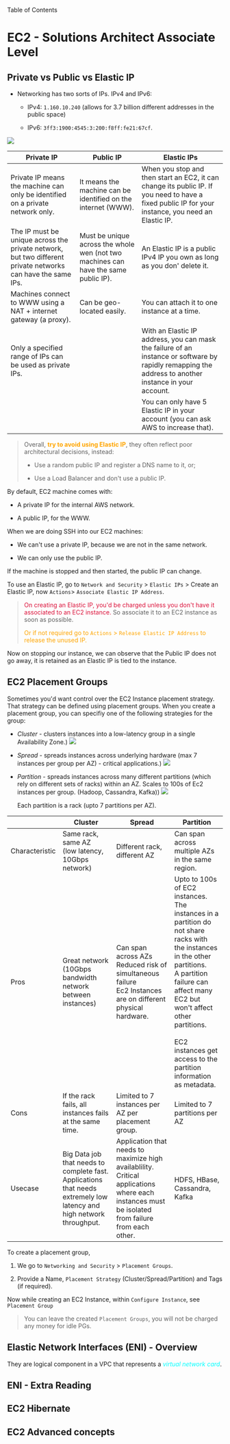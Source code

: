 Table of Contents

# EC2 - Solutions Architect Associate Level

## Private vs Public vs Elastic IP

- Networking has two sorts of IPs. IPv4 and IPv6:
  
  - IPv4: `1.160.10.240` (allows for 3.7 billion different addresses in the public space)
  
  - IPv6: `3ff3:1900:4545:3:200:f8ff:fe21:67cf`.

![](https://raw.githubusercontent.com/aditya109/journey-aws-cloud-architect/main/03-ec2-solutions-architect-associate-level/assets/private-vs-public-ip.svg) 

| Private IP                                                                                                  | Public IP                                                                           | Elastic IPs                                                                                                                                           |
| ----------------------------------------------------------------------------------------------------------- | ----------------------------------------------------------------------------------- | ----------------------------------------------------------------------------------------------------------------------------------------------------- |
| Private IP means the machine can only be identified on a private network only.                              | It means the machine can be identified on the internet (WWW).                       | When you stop and then start an EC2, it can change its public IP. If you need to have a fixed public IP for your instance, you need an Elastic IP.    |
| The IP must be unique across the private network, but two different private networks can have the same IPs. | Must be unique across the whole wen (not two machines can have the same public IP). | An Elastic IP is a public IPv4 IP you own as long as you don' delete it.                                                                              |
| Machines connect to WWW using a NAT + internet gateway (a proxy).                                           | Can be geo-located easily.                                                          | You can attach it to one instance at a time.                                                                                                          |
| Only a specified range of IPs can be used as private IPs.                                                   |                                                                                     | With an Elastic IP address, you can mask the failure of an instance or software by rapidly remapping the address to another instance in your account. |
|                                                                                                             |                                                                                     | You can only have 5 Elastic IP in your account (you can ask AWS to increase that).                                                                    |

> Overall, **<span style="color:orange">try to avoid using Elastic IP</span>**, they often reflect poor architectural decisions, instead:
> 
> - Use a random public IP and register a DNS name to it, or;
> 
> - Use a Load Balancer and don't use a public IP. 

By default, EC2 machine comes with:

- A private IP for the internal AWS network.

- A public IP, for the WWW.

When we are doing SSH into our EC2 machines:

- We can't use a private IP, because we are not in the same network.

- We can only use the public IP.

If the machine is stopped and then started, the public IP can change.

To use an Elastic IP, go to `Network and Security` > `Elastic IPs` > Create an Elastic IP, now `Actions`> `Associate Elastic IP Address`.

> <span style="color:crimson">On creating an Elastic IP, you'd be charged unless you don't have it associated to an EC2 instance.</span> 
> So associate it to an EC2 instance as soon as possible.
> 
> <span style="color:orange">Or if not required go to `Actions` > `Release Elastic IP Address` to release the unused IP.</span>

Now on stopping our instance, we can observe that the Public IP does not go away, it is retained as an Elastic IP is tied to the instance.

## EC2 Placement Groups

Sometimes you'd want control over the EC2 Instance placement strategy. That strategy can be defined using placement groups. When you create a placement group, you can specifiy one of the following strategies for the group:

- *Cluster* - clusters instances into a low-latency group in a single Availability Zone.)
  ![](https://raw.githubusercontent.com/aditya109/journey-aws-cloud-architect/main/03-ec2-solutions-architect-associate-level/assets/cluster-placement-group.svg)

- *Spread* - spreads instances across underlying hardware (max 7 instances per group per AZ) - critical applications.)
  ![](https://raw.githubusercontent.com/aditya109/journey-aws-cloud-architect/main/03-ec2-solutions-architect-associate-level/assets/spread-placement-group.svg)

- *Partition* - spreads instances across many different partitions (which rely on different sets of racks) within an AZ. Scales to 100s of Ec2 instances per group. (Hadoop, Cassandra, Kafka))
  ![](https://raw.githubusercontent.com/aditya109/journey-aws-cloud-architect/main/03-ec2-solutions-architect-associate-level/assets/partition-placement-group.svg)
  
  Each partition is a rack (upto 7 partitions per AZ).

|                | Cluster                                                                                                                  | Spread                                                                                                                                               | Partition                                                                                                                                                                                                                                                                                 |
| -------------- | ------------------------------------------------------------------------------------------------------------------------ | ---------------------------------------------------------------------------------------------------------------------------------------------------- | ----------------------------------------------------------------------------------------------------------------------------------------------------------------------------------------------------------------------------------------------------------------------------------------- |
| Characteristic | Same rack, same AZ<br/>(low latency, 10Gbps network)                                                                     | Different rack, different AZ                                                                                                                         | Can span across multiple AZs in the same region.                                                                                                                                                                                                                                          |
| Pros           | Great network (10Gbps bandwidth network between instances)                                                               | Can span across AZs<br/>Reduced risk of simultaneous failure<br/>Ec2 Instances are on different physical hardware.                                   | Upto to 100s of EC2 instances.<br/>The instances in a partition do not share racks with the instances in the other partitions.<br/>A partition failure can affect many EC2 but won't affect other partitions.<br/><br/>EC2 instances get access to the partition information as metadata. |
| Cons           | If the rack fails, all instances fails at the same time.                                                                 | Limited to 7 instances per AZ per placement group.                                                                                                   | Limited to 7 partitions per AZ                                                                                                                                                                                                                                                            |
| Usecase        | Big Data job that needs to complete fast.<br/>Applications that needs extremely low latency and high network throughput. | Application that needs to maximize high availablility.<br/>Critical applications where each instances must be isolated from failure from each other. | HDFS, HBase, Cassandra, Kafka                                                                                                                                                                                                                                                             |

To create a placement group, 

1. We go to `Networking and Security` > `Placement Groups`.

2. Provide a Name, `Placement Strategy` (Cluster/Spread/Partition) and Tags (if required).

Now while creating an EC2 Instance, within `Configure Instance`, see `Placement Group`

> You can leave the created `Placement Groups`, you will not be charged any money for idle PGs.

## Elastic Network Interfaces (ENI) - Overview

They are logical component in a VPC that represents a <span style="color:cyan">*virtual network card*</span>.

## ENI - Extra Reading

## EC2 Hibernate

## EC2 Advanced concepts
